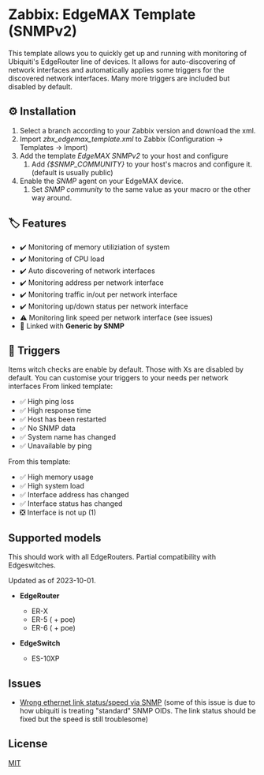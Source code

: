 # Zabbix: EdgeMAX Template (SNMPv2)

This template allows you to quickly get up and running with monitoring of Ubiquiti's EdgeRouter line of devices. It allows for auto-discovering of network interfaces and automatically applies some triggers for the discovered network interfaces. Many more triggers are included but disabled by default.

## ⚙️ Installation

1. Select a branch according to your Zabbix version and download the xml.
2. Import *zbx_edgemax_template.xml* to Zabbix (Configuration -> Templates -> Import)
3. Add the template *EdgeMAX SNMPv2* to your host and configure 
   1. Add *{$SNMP_COMMUNITY}* to your host's macros and configure it. (default is usually public)
4. Enable the *SNMP* agent on your EdgeMAX device.
   1. Set *SNMP community* to the same value as your macro or the other way around.

## 🏷️ Features
- ✔️ Monitoring of memory utiliziation of system
- ✔️ Monitoring of CPU load
- ✔️ Auto discovering of network interfaces
- ✔️ Monitoring address per network interface
- ✔️ Monitoring traffic in/out per network interface
- ✔️ Monitoring up/down status per network interface
- ⚠️ Monitoring link speed per network interface (see issues)
- 🔶 Linked with **Generic by SNMP**

## 📣 Triggers
Items witch checks are enable by default. Those with Xs are disabled by default. You can customise your triggers to your needs per network interfaces
From linked template:
- ✅ High ping loss 
- ✅ High response time
- ✅ Host has been restarted
- ✅ No SNMP data
- ✅ System name has changed
- ✅ Unavailable by ping

From this template:
- ✅ High memory usage
- ✅ High system load
- ✅ Interface address has changed
- ✅ Interface status has changed
- ❎ Interface is not up (1)

## Supported models
This should work with all EdgeRouters. Partial compatibility with Edgeswitches.

Updated as of 2023-10-01.
- **EdgeRouter**
  - ER-X
  - ER-5 ( + poe)
  - ER-6 ( + poe)

- **EdgeSwitch**
  - ES-10XP

## Issues
- [Wrong ethernet link status/speed via SNMP](https://community.ui.com/questions/Wrong-ethernet-link-status-speed-via-SNMP/6e50940c-3cc1-4242-9881-5c03e7892ebf)
  (some of this issue is due to how ubiquiti is treating "standard" SNMP OIDs. The link status should be fixed but the speed is still troublesome)


## License
[MIT](https://choosealicense.com/licenses/mit/)

